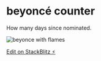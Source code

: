 # beyoncé counter

How many days since nominated.

![beyonce with flames](https://ca-times.brightspotcdn.com/dims4/default/ff9c897/2147483647/strip/true/crop/4000x3000+0+0/resize/840x630!/format/webp/quality/90/?url=https%3A%2F%2Fcalifornia-times-brightspot.s3.amazonaws.com%2Fa2%2F16%2Fa42fd5144e2f84008ee32d465ffb%2F591520.jpg)

[Edit on StackBlitz ⚡️](https://stackblitz.com/edit/vitejs-vite-a6ja4x)
